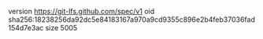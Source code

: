 version https://git-lfs.github.com/spec/v1
oid sha256:18238256da92dc5e84183167a970a9cd9355c896e2b4feb37036fad154d7e3ac
size 5005
